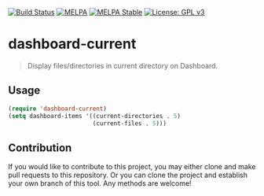 [![Build Status](https://travis-ci.com/jcs090218/goto-line-preview.svg?branch=master)](https://travis-ci.com/jcs090218/goto-line-preview)
[![MELPA](https://melpa.org/packages/dashboard-current-badge.svg)](https://melpa.org/#/dashboard-current)
[![MELPA Stable](https://stable.melpa.org/packages/dashboard-current-badge.svg)](https://stable.melpa.org/#/dashboard-current)
[![License: GPL v3](https://img.shields.io/badge/License-GPL%20v3-blue.svg)](https://www.gnu.org/licenses/gpl-3.0)

# dashboard-current
> Display files/directories in current directory on Dashboard.

## Usage

```el
(require 'dashboard-current)
(setq dashboard-items '((current-directories . 5) 
                        (current-files . 5)))
```

## Contribution

If you would like to contribute to this project, you may either
clone and make pull requests to this repository. Or you can
clone the project and establish your own branch of this tool.
Any methods are welcome!

